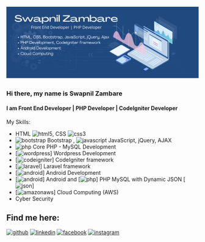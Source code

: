 
![I am Front End Developer | PHP Developer | CodeIgniter](https://github.com/theSwapnilZambare/theswapnilzambare/blob/main/header.png)



### Hi there, my name is Swapnil Zambare
#### I am Front End Developer | PHP Developer | CodeIgniter Developer

My Skills:
- HTML <img src='https://cdn.jsdelivr.net/npm/simple-icons@3.0.1/icons/html5.svg' alt='html5' height='10'>, CSS <img src='https://cdn.jsdelivr.net/npm/simple-icons@3.0.1/icons/css3.svg' alt='css3' height='10'>
- <img src='https://cdn.jsdelivr.net/npm/simple-icons@3.0.1/icons/bootstrap.svg' alt='bootstrap' height='10'> Bootstrap , <img src='https://cdn.jsdelivr.net/npm/simple-icons@3.0.1/icons/javascript.svg' alt='javascript' height='10'> JavaScript, jQuery, AJAX
- <img src='https://cdn.jsdelivr.net/npm/simple-icons@3.0.1/icons/php.svg' alt='php' height='10'> Core PHP - MySQL Development
- [<img src='https://cdn.jsdelivr.net/npm/simple-icons@3.0.1/icons/wordpress.svg' alt='wordpress' height='10'>] Wordpress Development
- [<img src='https://cdn.jsdelivr.net/npm/simple-icons@3.0.1/icons/codeigniter.svg' alt='codeigniter' height='10'>] CodeIgniter framework
- [<img src='https://cdn.jsdelivr.net/npm/simple-icons@3.0.1/icons/laravel.svg' alt='laravel' height='10'>] Laravel framework
- [<img src='https://cdn.jsdelivr.net/npm/simple-icons@3.0.1/icons/android.svg' alt='android' height='10'>] Android Development
- [<img src='https://cdn.jsdelivr.net/npm/simple-icons@3.0.1/icons/android.svg' alt='android' height='10'>] Android and [<img src='https://cdn.jsdelivr.net/npm/simple-icons@3.0.1/icons/php.svg' alt='php' height='10'>] PHP MySQL with Dynamic JSON [<img src='https://cdn.jsdelivr.net/npm/simple-icons@3.0.1/icons/json.svg' alt='json' height='10'>]
- [<img src='https://cdn.jsdelivr.net/npm/simple-icons@3.0.1/icons/amazonaws.svg' alt='amazonaws' height='10'>] Cloud Computing (AWS)
- Cyber Security



## Find me here:

[<img src='https://cdn.jsdelivr.net/npm/simple-icons@3.0.1/icons/github.svg' alt='github' height='40'>](https://github.com/theswapnilzambare)    [<img src='https://cdn.jsdelivr.net/npm/simple-icons@3.0.1/icons/linkedin.svg' alt='linkedin' height='40'>](https://www.linkedin.com/in/theswapnilzambare/)    [<img src='https://cdn.jsdelivr.net/npm/simple-icons@3.0.1/icons/facebook.svg' alt='facebook' height='40'>](https://www.facebook.com/theswapnilzambare)    [<img src='https://cdn.jsdelivr.net/npm/simple-icons@3.0.1/icons/instagram.svg' alt='instagram' height='40'>](https://www.instagram.com/theswapnilzambare/)  

<!-- [![Top Langs](https://github-readme-stats.vercel.app/api/top-langs/?username=theswapnilzambare)](https://github.com/anuraghazra/github-readme-stats)   -->

<!-- ![GitHub stats](https://github-readme-stats.vercel.app/api?username=theswapnilzambare&show_icons=true)   -->

<!-- ![Profile views](https://gpvc.arturio.dev/theswapnilzambare)     -->

